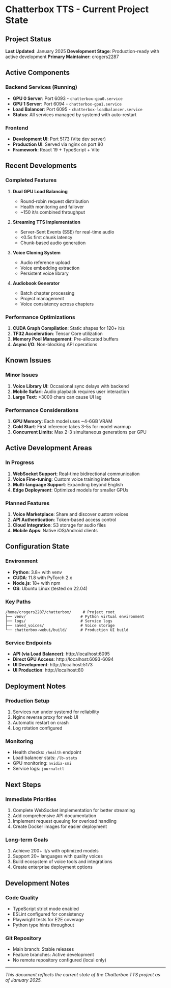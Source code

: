 # Chatterbox TTS - Current Project State

## Project Status

**Last Updated**: January 2025
**Development Stage**: Production-ready with active development
**Primary Maintainer**: crogers2287

## Active Components

### Backend Services (Running)
- **GPU 0 Server**: Port 6093 - `chatterbox-gpu0.service`
- **GPU 1 Server**: Port 6094 - `chatterbox-gpu1.service`
- **Load Balancer**: Port 6095 - `chatterbox-loadbalancer.service`
- **Status**: All services managed by systemd with auto-restart

### Frontend
- **Development UI**: Port 5173 (Vite dev server)
- **Production UI**: Served via nginx on port 80
- **Framework**: React 19 + TypeScript + Vite

## Recent Developments

### Completed Features
1. **Dual GPU Load Balancing**
   - Round-robin request distribution
   - Health monitoring and failover
   - ~150 it/s combined throughput

2. **Streaming TTS Implementation**
   - Server-Sent Events (SSE) for real-time audio
   - <0.5s first chunk latency
   - Chunk-based audio generation

3. **Voice Cloning System**
   - Audio reference upload
   - Voice embedding extraction
   - Persistent voice library

4. **Audiobook Generator**
   - Batch chapter processing
   - Project management
   - Voice consistency across chapters

### Performance Optimizations
1. **CUDA Graph Compilation**: Static shapes for 120+ it/s
2. **TF32 Acceleration**: Tensor Core utilization
3. **Memory Pool Management**: Pre-allocated buffers
4. **Async I/O**: Non-blocking API operations

## Known Issues

### Minor Issues
1. **Voice Library UI**: Occasional sync delays with backend
2. **Mobile Safari**: Audio playback requires user interaction
3. **Large Text**: >3000 chars can cause UI lag

### Performance Considerations
1. **GPU Memory**: Each model uses ~4-6GB VRAM
2. **Cold Start**: First inference takes 3-5s for model warmup
3. **Concurrent Limits**: Max 2-3 simultaneous generations per GPU

## Active Development Areas

### In Progress
1. **WebSocket Support**: Real-time bidirectional communication
2. **Voice Fine-tuning**: Custom voice training interface
3. **Multi-language Support**: Expanding beyond English
4. **Edge Deployment**: Optimized models for smaller GPUs

### Planned Features
1. **Voice Marketplace**: Share and discover custom voices
2. **API Authentication**: Token-based access control
3. **Cloud Integration**: S3 storage for audio files
4. **Mobile Apps**: Native iOS/Android clients

## Configuration State

### Environment
- **Python**: 3.8+ with venv
- **CUDA**: 11.8 with PyTorch 2.x
- **Node.js**: 18+ with npm
- **OS**: Ubuntu Linux (tested on 22.04)

### Key Paths
```
/home/crogers2287/chatterbox/     # Project root
├── venv/                        # Python virtual environment
├── logs/                        # Service logs
├── saved_voices/                # Voice storage
└── chatterbox-webui/build/      # Production UI build
```

### Service Endpoints
- **API (via Load Balancer)**: http://localhost:6095
- **Direct GPU Access**: http://localhost:6093-6094
- **UI Development**: http://localhost:5173
- **UI Production**: http://localhost:80

## Deployment Notes

### Production Setup
1. Services run under systemd for reliability
2. Nginx reverse proxy for web UI
3. Automatic restart on crash
4. Log rotation configured

### Monitoring
- Health checks: `/health` endpoint
- Load balancer stats: `/lb-stats`
- GPU monitoring: `nvidia-smi`
- Service logs: `journalctl`

## Next Steps

### Immediate Priorities
1. Complete WebSocket implementation for better streaming
2. Add comprehensive API documentation
3. Implement request queuing for overload handling
4. Create Docker images for easier deployment

### Long-term Goals
1. Achieve 200+ it/s with optimized models
2. Support 20+ languages with quality voices
3. Build ecosystem of voice tools and integrations
4. Create enterprise deployment options

## Development Notes

### Code Quality
- TypeScript strict mode enabled
- ESLint configured for consistency
- Playwright tests for E2E coverage
- Python type hints throughout

### Git Repository
- Main branch: Stable releases
- Feature branches: Active development
- No remote repository configured (local only)

---

*This document reflects the current state of the Chatterbox TTS project as of January 2025.*